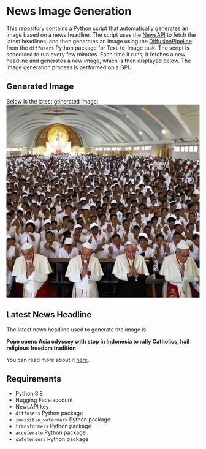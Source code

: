 # News Image Generation
This repository contains a Python script that automatically generates an image based on a news headline. The script uses the [NewsAPI](https://newsapi.org/) to fetch the latest headlines, and then generates an image using the [DiffusionPipeline](https://github.com/huggingface/diffusers) from the `diffusers` Python package for Text-to-Image task.
The script is scheduled to run every few minutes. Each time it runs, it fetches a new headline and generates a new image, which is then displayed below. The image generation process is performed on a GPU.

## Generated Image
Below is the latest generated image:
![Generated Image](image.png)

## Latest News Headline
The latest news headline used to generate the image is:

**Pope opens Asia odyssey with stop in Indonesia to rally Catholics, hail religious freedom tradition**

You can read more about it [here](https://news.google.com/rss/articles/CBMimAFBVV95cUxQZEZHYV9rVjVLSlJhMnFGS1Q3ZzU3cmNMZEdzT0lPaVlZbHdTa0lkZWNheEJHWEVvXy1CUWhyRVBPS1VXRGlIQmVoN28wdnl6a2E4NWc4c21ER1Q3VlhSN3dYQ243WC0xOGhPU2piVlZzNlVJUXpzTi1jd3E2cm42V0NEZEFuUS1ZTlNfdmxFSTZsRHlOTUpVQQ?oc=5).

## Requirements
- Python 3.8
- Hugging Face account
- NewsAPI key
- `diffusers` Python package
- `invisible_watermark` Python package
- `transformers` Python package
- `accelerate` Python package
- `safetensors` Python package
